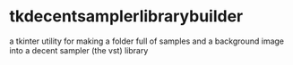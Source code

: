 # tkdecentsamplerlibrarybuilder
a tkinter utility for making a folder full of samples and a background image into a decent sampler (the vst) library
